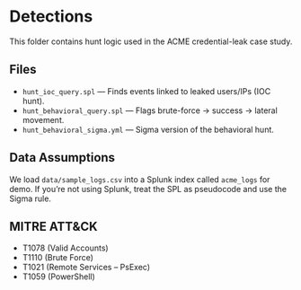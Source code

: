 # Detections

This folder contains hunt logic used in the ACME credential-leak case study.

## Files
- `hunt_ioc_query.spl` — Finds events linked to leaked users/IPs (IOC hunt).
- `hunt_behavioral_query.spl` — Flags brute-force → success → lateral movement.
- `hunt_behavioral_sigma.yml` — Sigma version of the behavioral hunt.

## Data Assumptions
We load `data/sample_logs.csv` into a Splunk index called `acme_logs` for demo. If you’re not using Splunk, treat the SPL as pseudocode and use the Sigma rule.

## MITRE ATT&CK
- T1078 (Valid Accounts)
- T1110 (Brute Force)
- T1021 (Remote Services – PsExec)
- T1059 (PowerShell)
